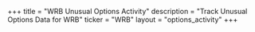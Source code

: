 +++
title = "WRB Unusual Options Activity"
description = "Track Unusual Options Data for WRB"
ticker = "WRB"
layout = "options_activity"
+++

